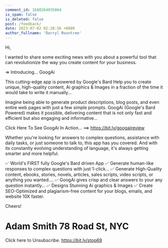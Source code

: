 ```yaml
---
comment_id: 1688264935864
is_spam: false
is_deleted: false
post: /feedback/
date: 2023-07-02 02:28:56 +0000
author_fullname: 'Darryl Rountree'
---
```


Hi, 

I wanted to share some exciting news with you about a powerful tool that
can revolutionize the way you create content for your business.

⇒ Introducing... GoogAi

This cutting-edge app is powered by Google's Bard
Help you to create unique, high-quality content, Ai graphics & Images in a fraction of the time it would take to write it manually…

Imagine being able to generate product descriptions, blog posts, and even entire web pages with just a few simple prompts. GoogAi (Google's Bard Powered) makes it possible, delivering content that is not only fast and efficient but also engaging and informative…

Click Here To See GoogAi In Action…
==> https://bit.ly/googaireview

Whether you're looking for answers to complex questions, assistance with daily tasks,
or just someone to talk to, this app has you covered. And with its constantly evolving
understanding of language, it's always getting smarter and more helpful.

✅ World's FIRST fully Google's Bard driven App
✅ Generate human-like responses to complex questions with just 1-click...
✅ Generate High-Quality content, ebooks, stories, novels, articles, sales scripts, video scripts, or anything you wanted....
✅ GoogAi gives crisp and clear answers to your any question instantly…
✅ Designs Stunning Ai graphics & Images
✅ Create SEO-Optimized and plagiarism-free content for your blogs, emails, and website 10X faster.

Cheers!

Adam Smith
78 Road St, NYC
===============
Click here to Unsubscribe.
https://bit.ly/stop69
